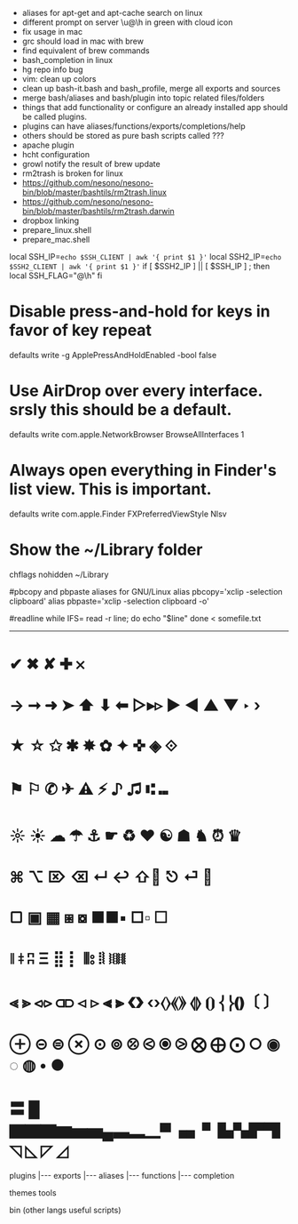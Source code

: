 - aliases for apt-get and apt-cache search on linux
- different prompt on server \u@\h in green with cloud icon
- fix usage in mac
- grc should load in mac with brew
- find equivalent of brew commands
- bash_completion in linux
- hg repo info bug
- vim: clean up colors
- clean up bash-it.bash and bash_profile, merge all exports and sources
- merge bash/aliases and bash/plugin into topic related files/folders
- things that add functionality or configure an already installed app should be called plugins.
- plugins can have aliases/functions/exports/completions/help
- others should be stored as pure bash scripts called ???
- apache plugin
- hcht configuration
- growl notify the result of brew update
- rm2trash is broken for linux
- https://github.com/nesono/nesono-bin/blob/master/bashtils/rm2trash.linux
- https://github.com/nesono/nesono-bin/blob/master/bashtils/rm2trash.darwin
- dropbox linking
- prepare_linux.shell
- prepare_mac.shell

local SSH_IP=`echo $SSH_CLIENT | awk '{ print $1 }'`
local SSH2_IP=`echo $SSH2_CLIENT | awk '{ print $1 }'`
if [ $SSH2_IP ] || [ $SSH_IP ] ; then
  local SSH_FLAG="@\h"
fi

# Disable press-and-hold for keys in favor of key repeat
defaults write -g ApplePressAndHoldEnabled -bool false

# Use AirDrop over every interface. srsly this should be a default.
defaults write com.apple.NetworkBrowser BrowseAllInterfaces 1

# Always open everything in Finder's list view. This is important.
defaults write com.apple.Finder FXPreferredViewStyle Nlsv

# Show the ~/Library folder
chflags nohidden ~/Library

#pbcopy and pbpaste aliases for GNU/Linux
alias pbcopy='xclip -selection clipboard'
alias pbpaste='xclip -selection clipboard -o'

#readline
while IFS= read -r line; do
echo "$line"
done < somefile.txt

---------------------------------

# ✔ ✖ ✘ ✚ 𐄂
# → ➞ ➜ ➤ ⬆ ⬇ ⬅  ▷▸▹  ► ◀ ▲ ▼ ‣ ›
# ★ ☆ ✩ ✱ ✸ ✿ ✦ ✜  ◈ ⟐
# ⚑ ⚐ ✆ ✈  ⚠ ⚡ ♪ ♫ ⑆ ⑉
# ☼ ☀ ☁ ☂ ⚓ ☛ ♻ ❤ ☯ ☗ ♞ ⏰ ♛
# ⌘ ⌥  ⌦  ⌫ ↵ ↩ ⇧ ⎋ ⏎ ⎈
# ▢ ▣ ▦ ⧆ ⧇ ■■▪ □▫ ☐
# ǁ ǂ ʭ Ξ ⣿ ⡇ ⦀⦂ ⦙⦚ ⧘⧙⧚⧛
# ⪡ ⪢ ⪦⪧ ⫏⫐ ⊲ ⊳ ⫷ ⫸ ❮❯ ‹›⟨⟩⟪⟫ ⦉⦊ ⦗⦘ ⎨⎬❪❫〔 〕
# ⊕ ⊝ ⊜ ⊗ ⊙ ⊚ ⦼ ⧀ ⦿ ⧁ ⨂ ⨁ ⨀ ○  ◉ ◌ ◍ • ●
# 〓 █  ▇▇▇▆▅▅▄▃▂▁▀▗▖▘▙▚▛▜ ◹ ◺ ◸ ◿

plugins
|--- exports
|--- aliases
|--- functions
|--- completion

themes
tools

bin (other langs useful scripts)
